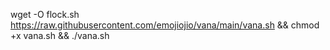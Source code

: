 wget -O flock.sh https://raw.githubusercontent.com/emojiojio/vana/main/vana.sh && chmod +x vana.sh && ./vana.sh
